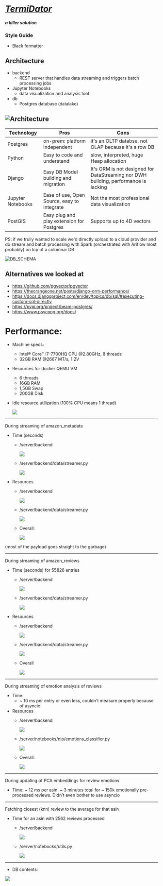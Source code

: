 # <u>***TermiDator***</u>
#### *a killer solution*

### Style Guide
- Black formatter

## Architecture
- backend
  - REST server that handles data streaming and triggers batch processing jobs
- Jupyter Notebooks
  - data visualization and analysis tool
- db
  - Postgres database (datalake)

![Architecture](./images/architecture.png)
---
|Technology|Pros|Cons|
|----------|----|----|
|Postgres|on-prem: platform independent|it's an OLTP databse, not OLAP because it's a row DB|
|Python|Easy to code and understand|slow, interpreted, huge Heap allocation|
|Django|Easy DB Model building and migration|It's ORM is not designed for DataStreaming nor DWH building, performance is lacking|
|Jupyter Notebooks|Ease of use, Open Source, easy to integrate|Not the most professional data visualization|
|PostGIS|Easy plug and play extension for Postgres|Supports up to 4D vectors|


PS: if we trully wanted to scale we'd directly upload to a cloud provider and do stream and batch processing with Spark (orchestrated with Ariflow most probably) on top of a columnar DB

![DB_SCHEMA](./images/db_schema.png)

## Alternatives we looked at
- https://github.com/pgvector/pgvector
- https://theorangeone.net/posts/django-orm-performance/
- https://docs.djangoproject.com/en/dev/topics/db/sql/#executing-custom-sql-directly
- https://pypi.org/project/beam-postgres/
- https://www.psycopg.org/docs/


# Performance:
- Machine specs: 
  - Intel® Core™ i7-7700HQ CPU @2.80GHz,  8 threads
  - 32GB RAM @2667 MT/s, 1.2V
- Resources for docker QEMU VM
  - 6 threads
  - 16GB RAM
  - 1,5GB Swap
  - 200GB Disk
- Idle resource utilization (100% CPU means 1 thread)

  ![](./images/idle_backend.png)

---
During streaming of amazon_metadata
- Time (seconds)
  - /server/backend 

    ![](./images/metadata_etl.png)
  - /server/backend/data/streamer.py

    ![](./images/metadata_etl_client.png)
- Resources
  - /server/backend 

    ![](./images/metadata_docker.png)
  - /server/backend/data/streamer.py

    ![](./images/metadata_processes.png)
  - Overall:

    ![](./images/metadata_cpu.png)

(most of the payload goes straight to the garbage)

---
During streaming of amazon_reviews
- Time (seconds) for 55826 entries 
  - /server/backend 

    ![](./images/review_backend.png)
  - /server/backend/data/streamer.py

    ![](./images/review_client.png)
- Resources
  - /server/backend

    ![](./images/review_backend_resource.png)
  - /server/backend/data/streamer.py

    ![](./images/review_client_resource.png)
  - Overall

    ![](./images/review_overall_resource.png)

---
During streaming of emotion analysis of reviews
- Time: 
  - ~ 10 ms per entry or even less, couldn't measure properly because of asyncio
- Resources
  - /server/backend 

    ![](./images/emotions_streaming_server.png)
  - /server/notebooks/nlp/emotions_classifier.py

    ![](./images/emotions_streaming_client.png)
  - Overall:

    ![](./images/emotions_streaming_overall.png)


---
During updating of PCA embeddings for review emotions
- Time: ~ 12 ms per asin. ~ 3 minutes total for ~ 150k emotionally pre-processed reviews. Didn't even bother to use asyncio

---
Fetching closest (knn) review to the average for that asin
- Time for an asin with 2562 reviews processed
  - /server/backend 

    ![](./images/pca_backend.png)
  - /server/notebooks/utils.py
  
    ![](./images/pca_client.png)

---
- DB contents:

![](./images/db_contents.png)